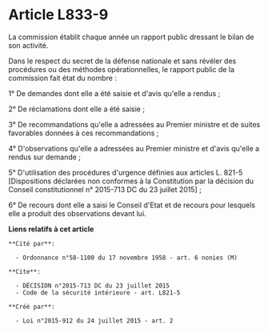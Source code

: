 # Article L833-9

La commission établit chaque année un rapport public dressant le bilan de son activité. 

Dans le respect du secret de la défense nationale et sans révéler des procédures ou des méthodes opérationnelles, le rapport
public de la commission fait état du nombre : 

1° De demandes dont elle a été saisie et d'avis qu'elle a rendus ; 

2° De réclamations dont elle a été saisie ; 

3° De recommandations qu'elle a adressées au Premier ministre et de suites favorables données à ces recommandations ; 

4° D'observations qu'elle a adressées au Premier ministre et d'avis qu'elle a rendus sur demande ; 

5° D'utilisation des procédures d'urgence définies aux articles L. 821-5 [Dispositions déclarées non conformes à la
Constitution par la décision du Conseil constitutionnel n° 2015-713 DC du 23 juillet 2015] ; 

6° De recours dont elle a saisi le Conseil d'Etat et de recours pour lesquels elle a produit des observations devant lui.

**Liens relatifs à cet article**

	**Cité par**:

	  - Ordonnance n°58-1100 du 17 novembre 1958 - art. 6 nonies (M)

	**Cite**:

	  - DÉCISION n°2015-713 DC du 23 juillet 2015
	  - Code de la sécurité intérieure - art. L821-5

	**Créé par**:

	  - Loi n°2015-912 du 24 juillet 2015 - art. 2
